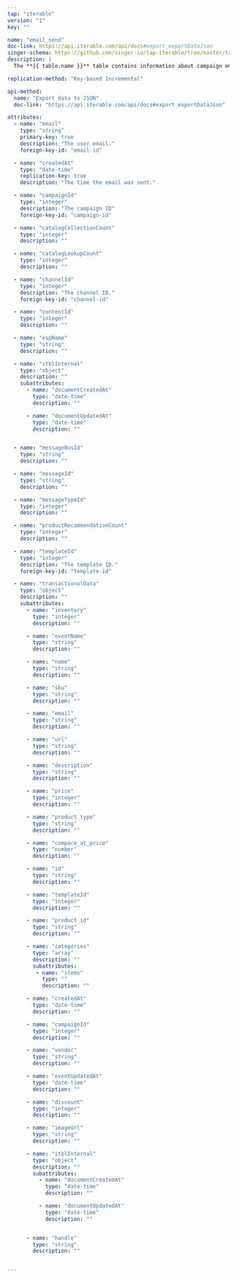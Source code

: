 ```yaml
---
tap: "iterable"
version: "1"
key: ""

name: "email_send"
doc-link: https://api.iterable.com/api/docs#export_exportDataJson
singer-schema: https://github.com/singer-io/tap-iterable/tree/master/tap_iterable/schemas/email_send.json
description: |
  The **{{ table.name }}** table contains information about campaign emails you sent in your {{ integration.display_name }} account.

replication-method: "Key-based Incremental"

api-method:
  name: "Export data to JSON"
  doc-link: "https://api.iterable.com/api/docs#export_exportDataJson"

attributes:
  - name: "email"
    type: "string"
    primary-key: true
    description: "The user email."
    foreign-key-id: "email-id"

  - name: "createdAt"
    type: "date-time"
    replication-key: true
    description: "The time the email was sent."

  - name: "campaignId"
    type: "integer"
    description: "The campaign ID"
    foreign-key-id: "campaign-id"

  - name: "catalogCollectionCount"
    type: "integer"
    description: ""

  - name: "catalogLookupCount"
    type: "integer"
    description: ""

  - name: "channelId"
    type: "integer"
    description: "The channel ID."
    foreign-key-id: "channel-id"

  - name: "contentId"
    type: "integer"
    description: ""

  - name: "espName"
    type: "string"
    description: ""

  - name: "itblInternal"
    type: "object"
    description: ""
    subattributes:
      - name: "documentCreatedAt"
        type: "date-time"
        description: ""

      - name: "documentUpdatedAt"
        type: "date-time"
        description: ""


  - name: "messageBusId"
    type: "string"
    description: ""

  - name: "messageId"
    type: "string"
    description: ""

  - name: "messageTypeId"
    type: "integer"
    description: ""

  - name: "productRecommendationCount"
    type: "integer"
    description: ""

  - name: "templateId"
    type: "integer"
    description: "The template ID."
    foreign-key-id: "template-id"

  - name: "transactionalData"
    type: "object"
    description: ""
    subattributes:
      - name: "inventory"
        type: "integer"
        description: ""

      - name: "eventName"
        type: "string"
        description: ""

      - name: "name"
        type: "string"
        description: ""

      - name: "sku"
        type: "string"
        description: ""

      - name: "email"
        type: "string"
        description: ""

      - name: "url"
        type: "string"
        description: ""

      - name: "description"
        type: "string"
        description: ""

      - name: "price"
        type: "integer"
        description: ""

      - name: "product_type"
        type: "string"
        description: ""

      - name: "compare_at_price"
        type: "number"
        description: ""

      - name: "id"
        type: "string"
        description: ""

      - name: "templateId"
        type: "integer"
        description: ""

      - name: "product_id"
        type: "string"
        description: ""

      - name: "categories"
        type: "array"
        description: ""
        subattributes:
         - name: "items"
           type: ""
           description: ""

      - name: "createdAt"
        type: "date-time"
        description: ""

      - name: "campaignId"
        type: "integer"
        description: ""

      - name: "vendor"
        type: "string"
        description: ""

      - name: "eventUpdatedAt"
        type: "date-time"
        description: ""

      - name: "discount"
        type: "integer"
        description: ""

      - name: "imageUrl"
        type: "string"
        description: ""

      - name: "itblInternal"
        type: "object"
        description: ""
        subattributes:
          - name: "documentCreatedAt"
            type: "date-time"
            description: ""

          - name: "documentUpdatedAt"
            type: "date-time"
            description: ""


      - name: "handle"
        type: "string"
        description: ""


---
```

